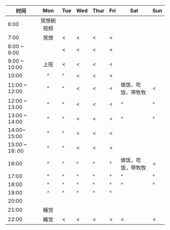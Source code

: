 
| 时间             |  Mon  | Tue | Wed | Thur | Fri | Sat       | Sun |
| -------------- | :---: | --- | --- | ---- | --- | --------- | --- |
| 6:00           | 冥想刷视频 |     |     |      |     |           |     |
| 7:00           |  冥想   | <   | <   | <    | <   |           |     |
| 8:00 ~ 9:00    |       | <   | <   | <    | <   |           |     |
| 9:00 ~ 10:00   |  上班   | <   | <   | <    | <   |           |     |
| 10:00          |   ^   | ^   | <   | <    | <   |           |     |
| 11:00 ~ 12:00  |   ^   | ^   | <   | <    | <   | 做饭，吃饭，带牧牧 | <   |
| 12:00 ~ 13:00  |   ^   | ^   | <   | <    | <   | ^         | ^   |
| 13:00 ~ 14:00  |   ^   | ^   | <   | <    | <   | ^         | ^   |
| 14:00~ 15:00   |   ^   | ^   | <   | <    | <   |           |     |
| 15:00 ~ 16: 00 |   ^   | ^   | <   | <    | <   |           |     |
| 16:00          |   ^   | ^   | ^   | ^    | ^   | 做饭，吃饭，带牧牧 | <   |
| 17:00          |   ^   | ^   | ^   | ^    | ^   | ^         | ^   |
| 18:00          |   ^   | ^   | ^   | ^    | ^   | ^         | ^   |
| 19:00          |   ^   | ^   | ^   | ^    | ^   |           |     |
| 20:00          |       |     |     |      |     |           |     |
| 21:00          |  睡觉   |     |     |      |     |           |     |
| 22:00          |  睡觉   | <   | <   | <    | <   | <         | <   |
